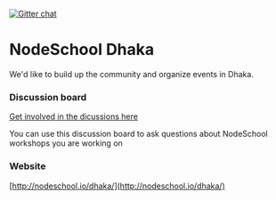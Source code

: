 [![Gitter chat](https://badges.gitter.im/nodeschool/organizers.png)](https://gitter.im/nodeschool/dhaka)

NodeSchool Dhaka
================

We'd like to build up the community and organize events in Dhaka.


### Discussion board

[Get involved in the dicussions here](https://github.com/nodeschool/dhaka/issues)

You can use this discussion board to ask questions about NodeSchool workshops you are working on

### Website  
[http://nodeschool.io/dhaka/](http://nodeschool.io/dhaka/)
